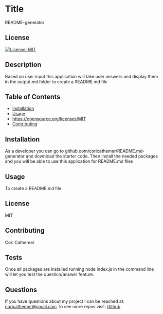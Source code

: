 # Title 
README-generator 
  ## License 
  [![License: MIT](https://img.shields.io/badge/License-MIT-yellow.svg)](https://opensource.org/licenses/MIT)

## Description
Based on user input this application will take user answers and display them in the output.md folder to create a README.md file

## Table of Contents
* [Installation](#installation)
* [Usage](#usage)
* https://opensource.org/licenses/MIT
* [Contributing](#contributing)

## Installation
As a developer you can go to github.com/coricathemer/README.md-generator and download the starter code. Then install the needed packages and you will be able to use this application for README.md files

## Usage
To create a README.md file

## License
MIT

## Contributing
Cori Cathemer 

## Tests
Once all packages are installed running node index.js in the command line will let you test the question/answer feature.

## Questions
If you have questions about my project I can be reached at: coricathemer@gmail.com
To see more repos visit: [Github](https://github.com/coricathemer)

